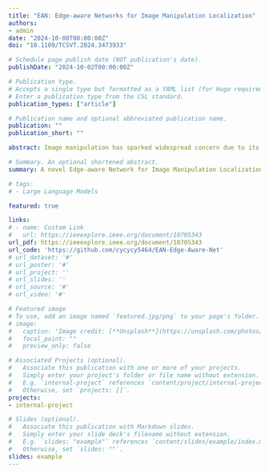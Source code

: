 ```yaml
---
title: "EAN: Edge-aware Networks for Image Manipulation Localization"
authors:
- admin
date: "2024-10-08T00:00:00Z"
doi: "10.1109/TCSVT.2024.3473933"

# Schedule page publish date (NOT publication's date).
publishDate: "2024-10-02T00:00:00Z"

# Publication type.
# Accepts a single type but formatted as a YAML list (for Hugo requirements).
# Enter a publication type from the CSL standard.
publication_types: ["article"]

# Publication name and optional abbreviated publication name.
publication: ""
publication_short: ""

abstract: Image manipulation has sparked widespread concern due to its potential security threats on the Internet. The boundary between the authentic and manipulated region exhibits artifacts in image manipulation localization (IML). These artifacts are more pronounced in heterogeneous image splicing and homogeneous image copy-move manipulation, while they are more subtle in removal and inpainting manipulated images. However, existing methods for image manipulation detection tend to capture boundary artifacts via explicit edge features and have limitations in effectively addressing subtle artifacts. Besides, feature redundancy caused by the powerful feature extraction capability of large models may prevent accurate identification of manipulated artifacts, exhibiting a high false-positive rate. To solve these problems, we propose a novel edge-aware network (EAN) to capture boundary artifacts effectively. This network treats the image manipulation localization problem as a segmentation problem inside and outside the boundary. In EAN, we develop an edge-aware mechanism to refine implicit and explicit edge features by the interaction of adjacent features. This approach directs the encoder to prioritize the desired edge information. Also, we design a multi-feature fusion strategy combined with an improved attention mechanism to enhance key feature representation significantly for mitigating the effects of feature redundancy. We perform thorough experiments on diverse datasets, and the outcomes confirm the efficacy of the suggested approach, surpassing leading manipulation localization techniques in the majority of scenarios.

# Summary. An optional shortened abstract.
summary: A novel Edge-aware Network for Image Manipulation Localization, which treats the image manipulation localization problem as a segmentation problem inside and outside the boundary.

# tags:
# - Large Language Models

featured: true

links:
# - name: Custom Link
#   url: https://ieeexplore.ieee.org/document/10705343
url_pdf: https://ieeexplore.ieee.org/document/10705343
url_code: 'https://github.com/cycycy5464/EAN-Edge-Aware-Net'
# url_dataset: '#'
# url_poster: '#'
# url_project: ''
# url_slides: ''
# url_source: '#'
# url_video: '#'

# Featured image
# To use, add an image named `featured.jpg/png` to your page's folder. 
# image:
#   caption: 'Image credit: [**Unsplash**](https://unsplash.com/photos/s9CC2SKySJM)'
#   focal_point: ""
#   preview_only: false

# Associated Projects (optional).
#   Associate this publication with one or more of your projects.
#   Simply enter your project's folder or file name without extension.
#   E.g. `internal-project` references `content/project/internal-project/index.md`.
#   Otherwise, set `projects: []`.
projects:
- internal-project

# Slides (optional).
#   Associate this publication with Markdown slides.
#   Simply enter your slide deck's filename without extension.
#   E.g. `slides: "example"` references `content/slides/example/index.md`.
#   Otherwise, set `slides: ""`.
slides: example
---
```


<!-- This work is driven by the results in my [previous paper](/publication/conference-paper/) on LLMs.

{{% callout note %}}
Create your slides in Markdown - click the *Slides* button to check out the example.
{{% /callout %}}

Add the publication's **full text** or **supplementary notes** here. You can use rich formatting such as including [code, math, and images](https://docs.hugoblox.com/content/writing-markdown-latex/). -->
